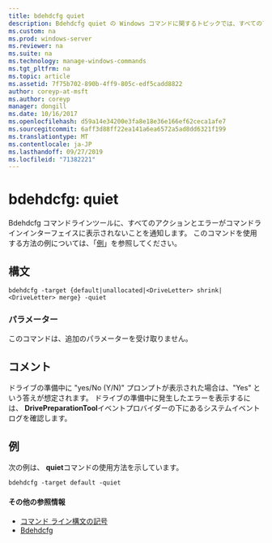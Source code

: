 ```yaml
---
title: bdehdcfg quiet
description: Bdehdcfg quiet の Windows コマンドに関するトピックでは、すべてのアクションとエラーを表示しないように bdehdcfg に指示しています。
ms.custom: na
ms.prod: windows-server
ms.reviewer: na
ms.suite: na
ms.technology: manage-windows-commands
ms.tgt_pltfrm: na
ms.topic: article
ms.assetid: 7f75b702-890b-4ff9-805c-edf5cadd8822
author: coreyp-at-msft
ms.author: coreyp
manager: dongill
ms.date: 10/16/2017
ms.openlocfilehash: d59a14e34200e3fa8e18e36e166ef62ceca1afe7
ms.sourcegitcommit: 6aff3d88ff22ea141a6ea6572a5ad8dd6321f199
ms.translationtype: MT
ms.contentlocale: ja-JP
ms.lasthandoff: 09/27/2019
ms.locfileid: "71382221"
---
```

# <a name="bdehdcfg-quiet"></a>bdehdcfg: quiet



Bdehdcfg コマンドラインツールに、すべてのアクションとエラーがコマンドラインインターフェイスに表示されないことを通知します。 このコマンドを使用する方法の例については、「[例](#BKMK_Examples)」を参照してください。

## <a name="syntax"></a>構文

```
bdehdcfg -target {default|unallocated|<DriveLetter> shrink|<DriveLetter> merge} -quiet
```

### <a name="parameters"></a>パラメーター

このコマンドは、追加のパラメーターを受け取りません。

## <a name="remarks"></a>コメント

ドライブの準備中に "yes/No (Y/N)" プロンプトが表示された場合は、"Yes" という答えが想定されます。 ドライブの準備中に発生したエラーを表示するには、 **DrivePreparationTool**イベントプロバイダーの下にあるシステムイベントログを確認します。

## <a name="BKMK_Examples"></a>例

次の例は、 **quiet**コマンドの使用方法を示しています。
```
bdehdcfg -target default -quiet
```

#### <a name="additional-references"></a>その他の参照情報

-   [コマンド ライン構文の記号](command-line-syntax-key.md)
-   [Bdehdcfg](bdehdcfg.md)